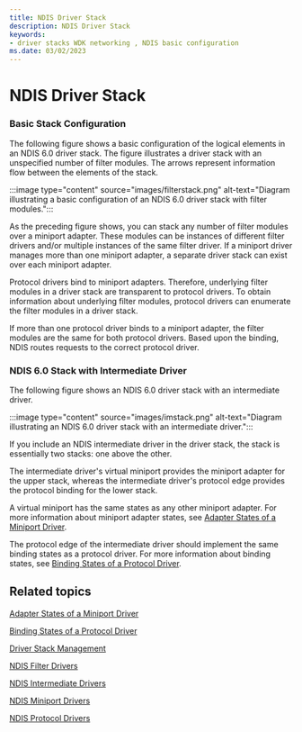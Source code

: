 ```yaml
---
title: NDIS Driver Stack
description: NDIS Driver Stack
keywords:
- driver stacks WDK networking , NDIS basic configuration
ms.date: 03/02/2023
---
```


# NDIS Driver Stack





### Basic Stack Configuration

The following figure shows a basic configuration of the logical elements in an NDIS 6.0 driver stack. The figure illustrates a driver stack with an unspecified number of filter modules. The arrows represent information flow between the elements of the stack.

:::image type="content" source="images/filterstack.png" alt-text="Diagram illustrating a basic configuration of an NDIS 6.0 driver stack with filter modules.":::

As the preceding figure shows, you can stack any number of filter modules over a miniport adapter. These modules can be instances of different filter drivers and/or multiple instances of the same filter driver. If a miniport driver manages more than one miniport adapter, a separate driver stack can exist over each miniport adapter.

Protocol drivers bind to miniport adapters. Therefore, underlying filter modules in a driver stack are transparent to protocol drivers. To obtain information about underlying filter modules, protocol drivers can enumerate the filter modules in a driver stack.

If more than one protocol driver binds to a miniport adapter, the filter modules are the same for both protocol drivers. Based upon the binding, NDIS routes requests to the correct protocol driver.

### <a href="" id="ndis-6-0-stack-with-intermediate-driver"></a>NDIS 6.0 Stack with Intermediate Driver

The following figure shows an NDIS 6.0 driver stack with an intermediate driver.

:::image type="content" source="images/imstack.png" alt-text="Diagram illustrating an NDIS 6.0 driver stack with an intermediate driver.":::

If you include an NDIS intermediate driver in the driver stack, the stack is essentially two stacks: one above the other.

The intermediate driver's virtual miniport provides the miniport adapter for the upper stack, whereas the intermediate driver's protocol edge provides the protocol binding for the lower stack.

A virtual miniport has the same states as any other miniport adapter. For more information about miniport adapter states, see [Adapter States of a Miniport Driver](adapter-states-of-a-miniport-driver.md).

The protocol edge of the intermediate driver should implement the same binding states as a protocol driver. For more information about binding states, see [Binding States of a Protocol Driver](binding-states-of-a-protocol-driver.md).

## Related topics


[Adapter States of a Miniport Driver](adapter-states-of-a-miniport-driver.md)

[Binding States of a Protocol Driver](binding-states-of-a-protocol-driver.md)

[Driver Stack Management](driver-stack-management.md)

[NDIS Filter Drivers](ndis-filter-drivers.md)

[NDIS Intermediate Drivers](ndis-intermediate-drivers.md)

[NDIS Miniport Drivers](ndis-miniport-drivers2.md)

[NDIS Protocol Drivers](ndis-protocol-drivers2.md)

 

 






